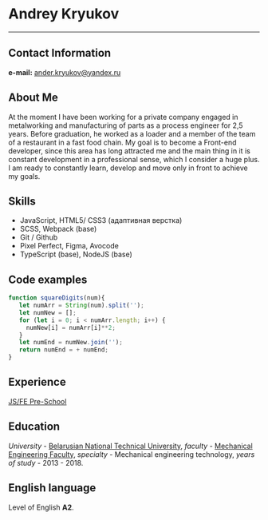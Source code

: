 # Andrey Kryukov
***
## Contact Information
**e-mail:** ander.kryukov@yandex.ru
## About Me
At the moment I have been working for a private company engaged in metalworking and manufacturing of parts as a process engineer for 2,5 years. Before graduation, he worked as a loader and a member of the team of a restaurant in a fast food chain. My goal is to become a Front-end developer, since this area has long attracted me and the main thing in it is constant development in a professional sense, which I consider a huge plus. I am ready to constantly learn, develop and move only in front to achieve my goals.
## Skills
* JavaScript, HTML5/ CSS3 (адаптивная верстка)
* SCSS, Webpack (base)
* Git / Github
* Pixel Perfect, Figma, Avocode
* TypeScript (base), NodeJS (base)
## Code examples
```javascript
function squareDigits(num){
   let numArr = String(num).split('');
   let numNew = [];
   for (let i = 0; i < numArr.length; i++) {
     numNew[i] = numArr[i]**2;
   }
   let numEnd = numNew.join('');
   return numEnd = + numEnd;
}
```
## Experience
[JS/FE Pre-School](https://app.rs.school/certificate/8duojyjd)
## Education
   _University_ - [Belarusian National Technical University](http://bntu.by), _faculty_ - [Mechanical Engineering Faculty](http://bntu.by/msf.html), _specialty_ - Mechanical engineering technology, _years of study_ - 2013 - 2018.
## English language
Level of English **A2**.